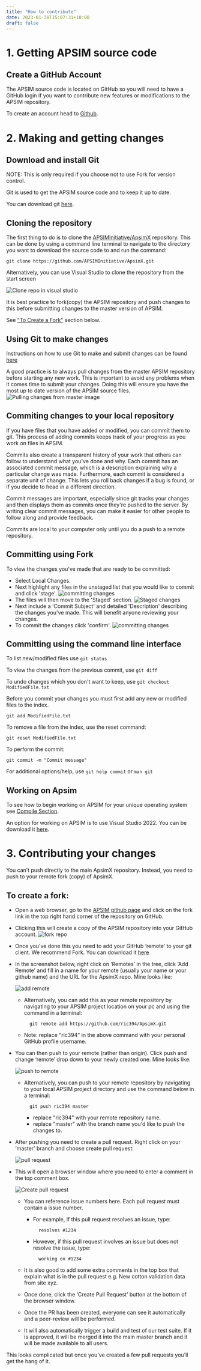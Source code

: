 ```yaml
---
title: "How to contribute"
date: 2023-01-30T15:07:31+10:00
draft: false
---
```


# 1. Getting APSIM source code

## Create a GitHub Account

The APSIM source code is located on GitHub so you will need to have a GitHub login if you want to contribute new features or modifications to the APSIM repository.

To create an account head to <a href="https://www.github.com/" target="_blank">Github</a>.


# 2. Making and getting changes

## Download and install Git

NOTE: This is only required if you choose not to use Fork for version control.

Git is used to get the APSIM source code and to keep it up to date.

You can download git <a href="https://git-scm.com/downloads">here</a>.

## Cloning the repository

The first thing to do is to clone the <a href="https://github.com/APSIMInitiative/ApsimX" target="_blank">APSIMInitiative/ApsimX</a> repository. This can be done by using a command line terminal to navigate to the directory you want to download the source code to and run the command: 

	git clone https://github.com/APSIMInitiative/ApsimX.git
	
Alternatively, you can use Visual Studio to clone the repository from the start screen

![Clone repo in visual studio](/images/clone_repo_visual_studio.png)
	
It is best practice to fork(copy) the APSIM repository and push changes to this before submitting changes to the master version of APSIM. 

See <a href="#to-create-a-fork">"To Create a Fork"</a> section below. 

## Using Git to make changes

Instructions on how to use Git to make and submit changes can be found <a href="https://git-scm.com/doc" target="_blank">here</a>

A good practice is to always pull changes from the master APSIM repository before starting any new work. This is important to avoid any problems when it comes time to submit your changes.
Doing this will ensure you have the most up to date version of the APSIM source files.
![Pulling changes from master image](/images/pull_master_changes.png)


## Commiting changes to your local repository

If you have files that you have added or modified, you can commit them to git. This process of adding commits keeps track of your progress as you work on files in APSIM.

Commits also create a transparent history of your work that others can follow to understand what you've done and why. Each commit has an associated commit message, which is a description explaining why a particular change was made. Furthermore, each commit is considered a separate unit of change. This lets you roll back changes if a bug is found, or if you decide to head in a different direction.

Commit messages are important, especially since git tracks your changes and then displays them as commits once they're pushed to the server. By writing clear commit messages, you can make it easier for other people to follow along and provide feedback.

Commits are local to your computer only until you do a push to a remote repository. 

## Committing using Fork

To view the changes you've made that are ready to be committed:
 
- Select Local Changes.
- Next highlight any files in the unstaged list that you would like to commit and click 'stage'.
![committing changes](/images/committing_changes.png)
- The files will then move to the 'Staged' section.
![Staged changes](/images/staged_changes.png)
- Next include a 'Commit Subject' and detailed 'Description' describing the changes you've made. This will benefit anyone reviewing your changes. 
- To commit the changes click 'confirm'.
![committing changes](/images/confirm_commit.png)


## Committing using the command line interface

To list new/modified files use `git status`

To view the changes from the previous commit, use `git diff`

To undo changes which you don't want to keep, use `git checkout ModifiedFile.txt`

Before you commit your changes you must first add any new or modified files to the index.

```
git add ModifiedFile.txt
```

To remove a file from the index, use the reset command:

```
git reset ModifiedFile.txt
```

To perform the commit:

```
git commit -m "Commit message"
```

For additional options/help, use `git help commit` or `man git`



## Working on Apsim

To see how to begin working on APSIM for your unique operating system see <a href="/contribute/compile/" target="_blank">Compile Section</a>.

An option for working on APSIM is to use Visual Studio 2022. You can be download it <a href="https://visualstudio.microsoft.com/vs/" target="_blank">here</a>.


# 3. Contributing your changes

You can’t push directly to the main ApsimX repository. Instead, you need to push to your remote fork (copy) of ApsimX. 

## To create a fork:

- Open a web browser, go to the <a href="https://github.com/APSIMInitiative/ApsimX" target="_blank">APSIM github page</a> and click on the fork link in the top right hand corner of the repository on GitHub. 
- Clicking this will create a copy of the APSIM repository into your GitHub account.
	![fork repo](/images/fork_repo.png)
- Once you’ve done this you need to add your GitHub ‘remote’ to your git client. We recommend Fork. You can download it <a href="https://git-fork.com/" target="_blank"> here</a>
	
- In the screenshot below, right click on ‘Remotes’ in the tree, click ‘Add Remote’ and fill in a name for your remote (usually your name or your github name) and the URL for the ApsimX repo. Mine looks like:
	
	![add remote](/images/add_remote.png)
	
	- Alternatively, you can add this as your remote repository by navigating to your APSIM project location on your pc and using the command in a terminal:
	
			git remote add https://github.com/ric394/ApsimX.git
		
	- Note: replace "ric394" in the above command with your personal GitHub profile username.
	
- You can then push to your remote (rather than origin). Click push and change ‘remote’ drop down to your newly created one. Mine looks like:
	
	![push to remote](/images/push_to_remote.png)
	
	- Alternatively, you can push to your remote repository by navigating to your local APSIM project directory and use the command below in a terminal:
	
			git push ric394 master
			
		- replace "ric394" with your remote repository name.
		- replace "master" with the branch name you'd like to push the changes to.
	
	
	
- After pushing you need to create a pull request. Right click on your ‘master’ branch and choose create pull request:
	
	![pull request](/images/pull_request.png)
	
- This will open a browser window where you need to enter a comment in the top comment box. 

	![Create pull request](/images/create_pull_request.png)
	
	- You can reference issue numbers here. Each pull request must contain a issue number.
		- For example, if this pull request resolves an issue, type:
		
				resolves #1234
			

		- However, if this pull request involves an issue but does not resolve the issue, type: 
		
				working on #1234
				
				
	
	- It is also good to add some extra comments in the top box that explain what is in the pull request e.g. New cotton validation data from site xyz. 
	
	- Once done, click the ‘Create Pull Request’ button at the bottom of the browser window. 
	
	- Once the PR has been created, everyone can see it automatically and a peer-review will be performed. 
	
	- It will also automatically trigger a build and test of our test suite. If it is approved, it will be merged it into the main master branch and it will be made available to all users.

This looks complicated but once you’ve created a few pull requests you’ll get the hang of it.


